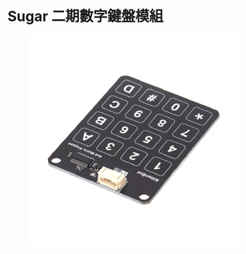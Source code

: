 # Sugar 二期數字鍵盤模組

<figure><img src="../../.gitbook/assets/image (1).png" alt=""><figcaption></figcaption></figure>
